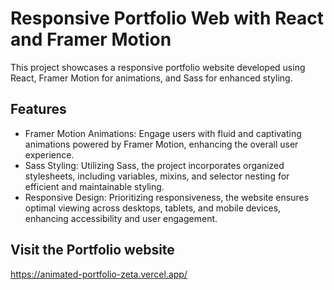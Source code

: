 # Responsive Portfolio Web with React and Framer Motion

This project showcases a responsive portfolio website developed using React, Framer Motion for animations, and Sass for enhanced styling.
## Features
- Framer Motion Animations: Engage users with fluid and captivating animations powered by Framer Motion, enhancing the overall user experience.
- Sass Styling: Utilizing Sass, the project incorporates organized stylesheets, including variables, mixins, and selector nesting for efficient and maintainable styling.
- Responsive Design: Prioritizing responsiveness, the website ensures optimal viewing across desktops, tablets, and mobile devices, enhancing accessibility and user engagement.


## Visit the Portfolio website
https://animated-portfolio-zeta.vercel.app/
